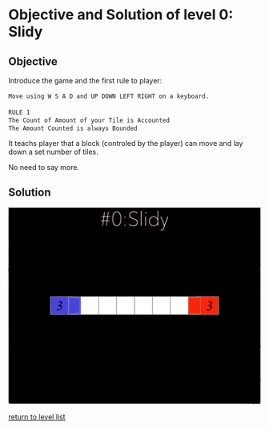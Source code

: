 # Objective and Solution of level 0: Slidy

## Objective

Introduce the game and the first rule to player:
```
Move using W S A D and UP DOWN LEFT RIGHT on a keyboard. 

RULE 1
The Count of Amount of your Tile is Accounted
The Amount Counted is always Bounded
```
It teachs player that a block (controled by the player) can move and lay down a set number of tiles. 

No need to say more. 

## Solution

![solution](Gif/000.gif)

[return to level list](/README.md#level-details/)
